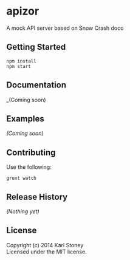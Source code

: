 # apizor

A mock API server based on Snow Crash doco

## Getting Started
```
npm install
npm start
```
## Documentation
_(Coming soon)

## Examples
_(Coming soon)_

## Contributing
Use the following:
```
grunt watch
```

## Release History
_(Nothing yet)_

## License
Copyright (c) 2014 Karl Stoney  
Licensed under the MIT license.
